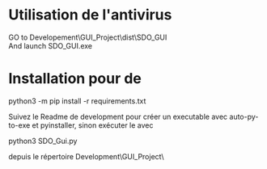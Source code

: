 ﻿# Utilisation de l'antivirus

GO to Developement\GUI_Project\dist\SDO_GUI\
And launch SDO_GUI.exe


# Installation pour de

python3 -m pip install -r requirements.txt

Suivez le Readme de development pour créer un executable avec auto-py-to-exe et pyinstaller, sinon exécuter le avec 

python3 SDO_Gui.py

depuis le répertoire Development\GUI_Project\